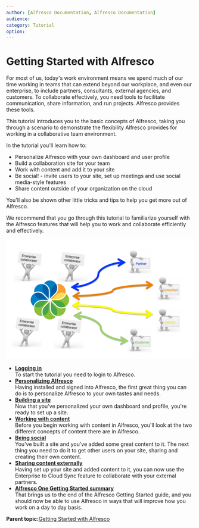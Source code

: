```yaml
---
author: [Alfresco Documentation, Alfresco Documentation]
audience: 
category: Tutorial
option: 
---
```


# Getting Started with Alfresco

For most of us, today's work environment means we spend much of our time working in teams that can extend beyond our workplace, and even our enterprise, to include partners, consultants, external agencies, and customers. To collaborate effectively, you need tools to facilitate communication, share information, and run projects. Alfresco provides these tools.

This tutorial introduces you to the basic concepts of Alfresco, taking you through a scenario to demonstrate the flexibility Alfresco provides for working in a collaborative team environment.

In the tutorial you'll learn how to:

-   Personalize Alfresco with your own dashboard and user profile
-   Build a collaboration site for your team
-   Work with content and add it to your site
-   Be social! - invite users to your site, set up meetings and use social media-style features
-   Share content outside of your organization on the cloud

You'll also be shown other little tricks and tips to help you get more out of Alfresco.

We recommend that you go through this tutorial to familiarize yourself with the Alfresco features that will help you to work and collaborate efficiently and effectively.

![Using Alfresco](../images/gs-overview.png)

-   **[Logging in](../tasks/gs-login.md)**  
To start the tutorial you need to login to Alfresco.
-   **[Personalizing Alfresco](../concepts/gs-personal-alfresco.md)**  
 Having installed and signed into Alfresco, the first great thing you can do is to personalize Alfresco to your own tastes and needs.
-   **[Building a site](../concepts/gs-building-site.md)**  
 Now that you've personalized your own dashboard and profile, you're ready to set up a site.
-   **[Working with content](../concepts/gs-site-prepare.md)**  
Before you begin working with content in Alfresco, you'll look at the two different concepts of content there are in Alfresco.
-   **[Being social](../concepts/gs-being-social.md)**  
 You've built a site and you've added some great content to it. The next thing you need to do it to get other users on your site, sharing and creating their own content.
-   **[Sharing content externally](../concepts/gs-sync-share.md)**  
 Having set up your site and added content to it, you can now use the Enterprise to Cloud Sync feature to collaborate with your external partners.
-   **[Alfresco One Getting Started summary](../concepts/gs-summary.md)**  
That brings us to the end of the Alfresco Getting Started guide, and you should now be able to use Alfresco in ways that will improve how you work on a day to day basis.

**Parent topic:**[Getting Started with Alfresco](../concepts/master-gs-intro.md)


